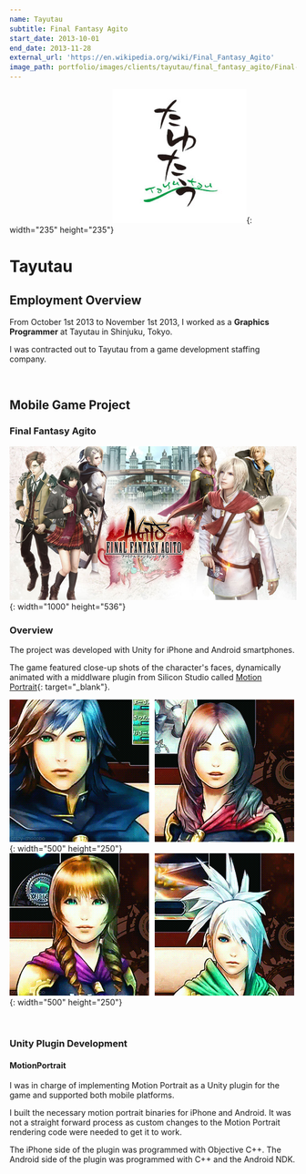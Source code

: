 ```yaml
---
name: Tayutau
subtitle: Final Fantasy Agito
start_date: 2013-10-01
end_date: 2013-11-28
external_url: 'https://en.wikipedia.org/wiki/Final_Fantasy_Agito'
image_path: portfolio/images/clients/tayutau/final_fantasy_agito/Final-Fantasy-Agito-Logo-Box.png
---
```


&nbsp; &nbsp; &nbsp; &nbsp; &nbsp; &nbsp; &nbsp; &nbsp; &nbsp; &nbsp; &nbsp; &nbsp; &nbsp; &nbsp; &nbsp; &nbsp; &nbsp; &nbsp; &nbsp; &nbsp; &nbsp; &nbsp; &nbsp; ![](/images/clients/tayutau/tayutau_logo.jpg){: width="235" height="235"}

# Tayutau

## Employment Overview

From October 1st 2013 to November 1st 2013, I worked as a **Graphics Programmer** at Tayutau in Shinjuku, Tokyo.

I was contracted out to Tayutau from a game development staffing company.

&nbsp;

## Mobile Game Project

### Final Fantasy Agito

![](/images/clients/tayutau/final_fantasy_agito/Final-Fantasy-Agito-Wide.jpg){: width="1000" height="536"}

### Overview

The project was developed with Unity for iPhone and Android smartphones.

The game featured close-up shots of the character's faces, dynamically animated with a middlware plugin from Silicon Studio called [Motion Portrait](https://www.siliconstudio.co.jp/en/products-service/motion-portrait/){: target="_blank"}.

![](/images/clients/tayutau/final_fantasy_agito/FFA_Motion_Portrait_1.gif){: width="500" height="250"} ![](/images/clients/tayutau/final_fantasy_agito/FFA_Motion_Portrait_3.gif){: width="500" height="250"}

&nbsp;

### Unity Plugin Development

#### MotionPortrait

I was in charge of implementing Motion Portrait as a Unity plugin for the game and supported both mobile platforms.

I built the necessary motion portrait binaries for iPhone and Android. It was not a straight forward process as custom changes to the Motion Portrait rendering code were needed to get it to work.

The iPhone side of the plugin was programmed with Objective C++. The Android side of the plugin was programmed with C++ and the Android NDK.

&nbsp;